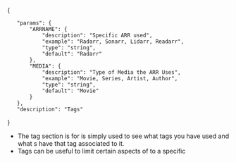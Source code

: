 <noinclude> <templatedata> {

`   "params": {`  
`       "ARRNAME": {`  
`           "description": "Specific ARR used",`  
`           "example": "Radarr, Sonarr, Lidarr, Readarr",`  
`           "type": "string",`  
`           "default": "Radarr"`  
`       },`  
`       "MEDIA": {`  
`           "description": "Type of Media the ARR Uses",`  
`           "example": "Movie, Series, Artist, Author",`  
`           "type": "string",`  
`           "default": "Movie"`  
`       }`  
`   },`  
`   "description": "Tags"`

} </templatedata> </noinclude>

  - The tag section is for  is simply used to see what tags you have
    used and what s have that tag associated to it.
  - Tags can be useful to limit certain aspects of  to a specific
